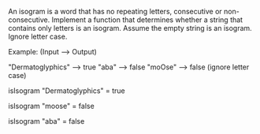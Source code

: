 An isogram is a word that has no repeating letters, consecutive or non-consecutive. Implement a function that determines whether a string that contains only letters is an isogram. Assume the empty string is an isogram. Ignore letter case.

Example: (Input --> Output)

"Dermatoglyphics" --> true "aba" --> false "moOse" --> false (ignore letter case)

isIsogram "Dermatoglyphics" = true

isIsogram "moose" = false

isIsogram "aba" = false
